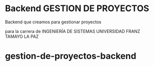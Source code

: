# Backend GESTION DE PROYECTOS

Backend que creamos para gestionar proyectos


para la carrera de INGENIERÍA DE SISTEMAS
UNIVERSIDAD FRANZ TAMAYO LA PAZ
# gestion-de-proyectos-backend
